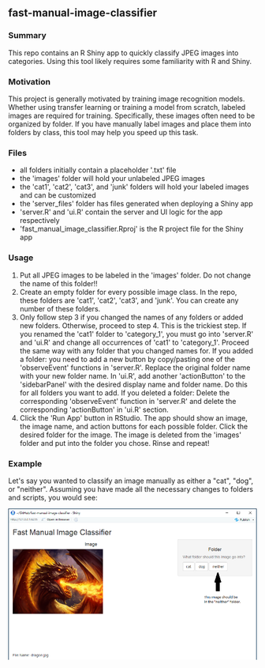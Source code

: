 ## fast-manual-image-classifier

### Summary

This repo contains an R Shiny app to quickly classify JPEG images into categories. 
Using this tool likely requires some familiarity with R and Shiny.

### Motivation

This project is generally motivated by training image recognition models. 
Whether using transfer learning or training a model from scratch, labeled images are required for training. 
Specifically, these images often need to be organized by folder.
If you have manually label images and place them into folders by class, this tool may help you speed up this task.

### Files

- all folders initially contain a placeholder '.txt' file
- the 'images' folder will hold your unlabeled JPEG images
- the 'cat1', 'cat2', 'cat3', and 'junk' folders will hold your labeled images and can be customized
- the 'server_files' folder has files generated when deploying a Shiny app
- 'server.R' and 'ui.R' contain the server and UI logic for the app respectively
- 'fast_manual_image_classifier.Rproj' is the R project file for the Shiny app

### Usage

1. Put all JPEG images to be labeled in the 'images' folder. Do not change the name of this folder!!
2. Create an empty folder for every possible image class. In the repo, these folders are 'cat1', 'cat2', 'cat3', and 'junk'.
You can create any number of these folders.
3. Only follow step 3 if you changed the names of any folders or added new folders. Otherwise, proceed to step 4. This is the trickiest step. 
If you renamed the 'cat1' folder to 'category_1', you must go into 'server.R' and 'ui.R' and change all occurrences of 'cat1' to 'category_1'. 
Proceed the same way with any folder that you changed names for.
If you added a folder: you need to add a new button by copy/pasting one of the 'observeEvent' functions in 'server.R'. 
Replace the original folder name with your new folder name. In 'ui.R', add another 'actionButton' to the 
'sidebarPanel' with the desired display name and folder name. Do this for all folders you want to add.
If you deleted a folder: Delete the corresponding 'observeEvent' function in 'server.R' and 
delete the corresponding 'actionButton' in 'ui.R' section.
4. Click the 'Run App' button in RStudio. The app should show an image, the image name, and action buttons for each possible folder.
Click the desired folder for the image. The image is deleted from the 'images' folder and put into the folder you chose.
Rinse and repeat!

### Example

Let's say you wanted to classify an image manually as either a "cat", "dog", or "neither". Assuming you have made all the necessary changes to folders and scripts, you would see:

![alt text](https://github.com/jai-bansal/fast-manual-image-classifier/blob/master/reference_images/ref_one.PNG)




